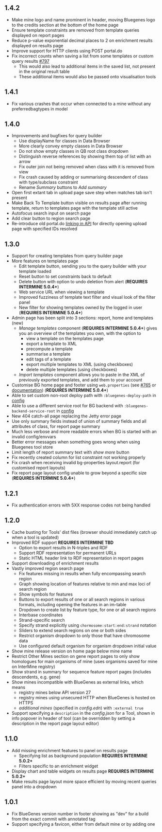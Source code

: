 ## 1.4.2

- Make mine logo and name prominent in header, moving Bluegenes logo to the credits section at the bottom of the home page
- Ensure template constraints are removed from template queries displayed on report pages
- Reduce p-value exponential decimal places to 2 on enrichment results displayed on results page
- Improve support for HTTP clients using POST portal.do
- Fix incorrect counts when saving a list from some templates or custom query results [#797](https://github.com/intermine/bluegenes/issues/797)
    - This would also lead to additional items in the saved list, not present in the original result table
    - These additional items would also be passed onto visualisation tools

## 1.4.1

- Fix various crashes that occur when connected to a mine without any preferredbagtypes in model

## 1.4.0

- Improvements and bugfixes for query builder
    - Use displayName for classes in Data Browser
    - More clearly convey empty classes in Data Browser
    - Do not show empty classes in QB root class dropdown
    - Distinguish reverse references by showing them top of list with an arrow
    - Fix outer join not being removed when class with it is removed from view
    - Fix crash caused by adding or summarising descendent of class with type/subclass constraint
    - Rename *Summary* buttons to *Add summary*
- Open first extant tab in upload page save step when matches tab isn't present
- Make Back To Template button visible on results page after running template, return to templates page with the template still active
- Autofocus search input on search page
- Add clear button to region search page
- Re-introduce old portal.do [linking in API](https://intermine.readthedocs.io/en/latest/webapp/linking-in/#list-of-identifiers) for directly opening upload page with specified IDs resolved

## 1.3.0

- Support for creating templates from query builder page
- More features on templates page
    - Edit template button, sending you to the query builder with your template loaded
    - Reset button to set constraints back to default
    - Delete button with option to undo deletion from alert (**REQUIRES INTERMINE 5.0.4+**)
    - Web service URL when viewing a template
    - Improved fuzziness of template text filter and visual look of the filter panel
    - New filter for showing templates owned by the logged in user (**REQUIRES INTERMINE 5.0.4+**)
- Admin page has been split into 3 sections: report, home and templates (new)
    - *Manage templates* component (**REQUIRES INTERMINE 5.0.4+**) gives you an overview of the templates you own, with the option to
        - view a template on the templates page
        - export a template to XML
        - precompute a template
        - summarise a template
        - edit tags of a template
        - export multiple templates to XML (using checkboxes)
        - delete multiple templates (using checkboxes)
    - *Import templates* component allows you to paste in the XML of previously exported templates, and add them to your account
- Customise BG home page and footer using `web.properties` (see [#765](https://github.com/intermine/bluegenes/pull/765) or [documentation](http://intermine.org/im-docs/)) (**REQUIRES INTERMINE 5.0.4+**)
- Able to set custom non-root deploy path with `:bluegenes-deploy-path` in [config](https://github.com/intermine/bluegenes/blob/dev/docs/configuring.md)
- Able to use a different service root for BG backend with `:bluegenes-backend-service-root` in [config](https://github.com/intermine/bluegenes/blob/dev/docs/configuring.md)
- New 404 catch-all page replacing the Jetty error page
- Use only summary fields instead of union of summary fields and all attributes of class, for report page summary
- Much less verbose and more readable errors when BG is started with an invalid config/envvars
- Better error messages when something goes wrong when using Bluegenes tool store
- Limit length of report summary text with *show more* button
- Fix recently created column for list constraint not working properly
- Fix crash when receiving invalid bg-properties layout.report (for customised report layouts)
- Fix report page layout config unable to grow beyond a specific size (**REQUIRES INTERMINE 5.0.4+**)

## 1.2.1

- Fix authentication errors with 5XX response codes not being handled

## 1.2.0

- Cache busting for Tools' dist files (browser should immediately catch up when a tool is updated)
- Improved RDF support **REQUIRES INTERMINE TBD**
    - Option to export results in N-triples and RDF
    - Support RDF representation for permanent URLs
    - Static HTML header link to RDF representation in report pages
- Support downloading of enrichment results
- Vastly improved region search page
    - Fix features missing in results when fully encompassing search region
    - Graph showing location of features relative to min and max loci of search region
    - Show symbols for features
    - Buttons to export results of one or all search regions in various formats, including opening the features in an im-table
    - Dropdown to create list by feature type, for one or all search regions
    - Interbase coordinates
    - Strand-specific search
    - Specify strand explicitly using `chormosome:start:end:strand` notation
    - Sliders to extend search regions on one or both sides
    - Restrict organism dropdown to only those that have chromosome data
    - Use configured default organism for organism dropdown initial value
- Show mine release version on home page below mine name
- Restrict Other Mines section on gene report pages to only show homologues for main organisms of mine (uses organisms saved for mine on InterMine registry)
- Show strand in summary for sequence feature report pages (includes descendents, e.g. gene)
- Show mines incompatible with BlueGenes as external links, which means
    - registry mines below API version 27
    - registry mines using unsecured HTTP when BlueGenes is hosted on HTTPS
    - *additional mines* (specified in *config.edn*) with `:external true`
- Support specifying a `description` in the *config.json* for a Tool, shown in info popover in header of tool (can be overridden by setting a description in the report page layout editor)

## 1.1.0

- Add missing enrichment features to panel on results page
    - Specifying list as background population **REQUIRES INTERMINE 5.0.2+**
    - Filters specific to an enrichment widget
- Display chart and table widgets on results page **REQUIRES INTERMINE 5.0.2+**
- Make results page layout more space efficient by moving recent queries panel into a dropdown

## 1.0.1

- Fix BlueGenes version number in footer showing as "dev" for a build from the exact commit with annotated tag
- Support specifying a favicon, either from default mine or by adding one
